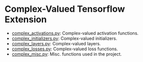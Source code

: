 # Complex-Valued Tensorflow Extension

* [complex_activations.py](./complex_activations.py): Complex-valued activation functions.
* [complex_initializers.py](./complex_initializers.py): Complex-valued initializers.
* [complex_layers.py](./complex_layers.py): Complex-valued layers.
* [complex_losses.py](./complex_losses.py): Complex-valued loss functions.
* [complex_misc.py](./complex_misc.py): Misc. functions used in the project.
